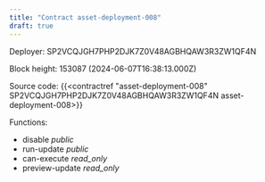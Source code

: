 ```yaml
---
title: "Contract asset-deployment-008"
draft: true
---
```

Deployer: SP2VCQJGH7PHP2DJK7Z0V48AGBHQAW3R3ZW1QF4N


 



Block height: 153087 (2024-06-07T16:38:13.000Z)

Source code: {{<contractref "asset-deployment-008" SP2VCQJGH7PHP2DJK7Z0V48AGBHQAW3R3ZW1QF4N asset-deployment-008>}}

Functions:

* disable _public_
* run-update _public_
* can-execute _read_only_
* preview-update _read_only_
